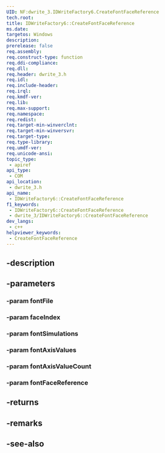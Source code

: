 ```yaml
---
UID: NF:dwrite_3.IDWriteFactory6.CreateFontFaceReference
tech.root: 
title: IDWriteFactory6::CreateFontFaceReference
ms.date: 
targetos: Windows
description: 
prerelease: false
req.assembly: 
req.construct-type: function
req.ddi-compliance: 
req.dll: 
req.header: dwrite_3.h
req.idl: 
req.include-header: 
req.irql: 
req.kmdf-ver: 
req.lib: 
req.max-support: 
req.namespace: 
req.redist: 
req.target-min-winverclnt: 
req.target-min-winversvr: 
req.target-type: 
req.type-library: 
req.umdf-ver: 
req.unicode-ansi: 
topic_type:
 - apiref
api_type:
 - COM
api_location:
 - dwrite_3.h
api_name:
 - IDWriteFactory6::CreateFontFaceReference
f1_keywords:
 - IDWriteFactory6::CreateFontFaceReference
 - dwrite_3/IDWriteFactory6::CreateFontFaceReference
dev_langs:
 - c++
helpviewer_keywords:
 - CreateFontFaceReference
---
```


## -description

## -parameters

### -param fontFile

### -param faceIndex

### -param fontSimulations

### -param fontAxisValues

### -param fontAxisValueCount

### -param fontFaceReference

## -returns

## -remarks

## -see-also

